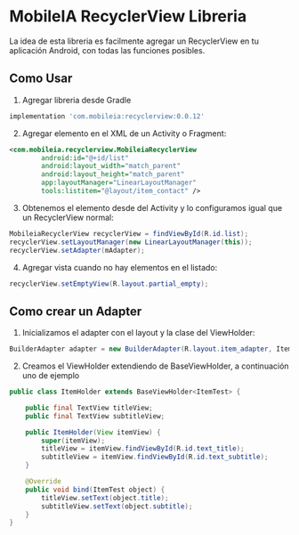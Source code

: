 # MobileIA RecyclerView Libreria
La idea de esta libreria es facilmente agregar un RecyclerView en tu aplicación Android, con todas las funciones posibles.
## Como Usar
1. Agregar libreria desde Gradle
```gradle
implementation 'com.mobileia:recyclerview:0.0.12'
```
2. Agregar elemento en el XML de un Activity o Fragment:
```xml
<com.mobileia.recyclerview.MobileiaRecyclerView
        android:id="@+id/list"
        android:layout_width="match_parent"
        android:layout_height="match_parent"
        app:layoutManager="LinearLayoutManager"
        tools:listitem="@layout/item_contact" />
```
3. Obtenemos el elemento desde del Activity y lo configuramos igual que un RecyclerView normal:
```java
MobileiaRecyclerView recyclerView = findViewById(R.id.list);
recyclerView.setLayoutManager(new LinearLayoutManager(this));
recyclerView.setAdapter(mAdapter);
```
4. Agregar vista cuando no hay elementos en el listado:
```java
recyclerView.setEmptyView(R.layout.partial_empty);
```

## Como crear un Adapter 
1. Inicializamos el adapter con el layout y la clase del ViewHolder:
```java
BuilderAdapter adapter = new BuilderAdapter(R.layout.item_adapter, ItemViewHolder.class);
```
2. Creamos el ViewHolder extendiendo de BaseViewHolder<T>, a continuación uno de ejemplo
```java
public class ItemHolder extends BaseViewHolder<ItemTest> {

    public final TextView titleView;
    public final TextView subtitleView;

    public ItemHolder(View itemView) {
        super(itemView);
        titleView = itemView.findViewById(R.id.text_title);
        subtitleView = itemView.findViewById(R.id.text_subtitle);
    }

    @Override
    public void bind(ItemTest object) {
        titleView.setText(object.title);
        subtitleView.setText(object.subtitle);
    }
}
```